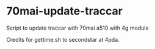 # 70mai-update-traccar
Script to update traccar with 70mai a510 with 4g module

Credits for gettime.sh to secondstar at 4pda.
